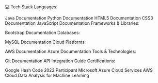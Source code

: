 💻 Tech Stack
Languages:

 Java Documentation 
 Python Documentation
 HTML5 Documentation
 CSS3 Documentation
 JavaScript Documentation
Frameworks & Libraries:

 Bootstrap Documentation
Databases:

 MySQL Documentation
Cloud Platforms:

 AWS Documentation
 Azure Documentation
Tools & Technologies:

 Git Documentation
 API Integration Guide
Certifications:

Google Hash Code 2022 Participant
Microsoft Azure Cloud Services
AWS Cloud
Data Analysis for Machine Learning
